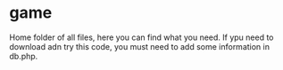 game
====

Home folder of all files, here you can find what you need. If ypu need to download adn try this code, you must need to add some information in db.php.
